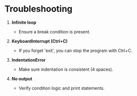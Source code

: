 # Troubleshooting

1. **Infinite loop**
   - Ensure a break condition is present.

2. **KeyboardInterrupt (Ctrl+C)**
   - If you forget 'exit', you can stop the program with Ctrl+C.

3. **IndentationError**
   - Make sure indentation is consistent (4 spaces).

4. **No output**
   - Verify condition logic and print statements.
